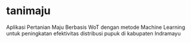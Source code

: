 # tanimaju
Aplikasi Pertanian Maju Berbasis WoT dengan metode Machine Learning untuk peningkatan efektivitas distribusi pupuk di kabupaten Indramayu

